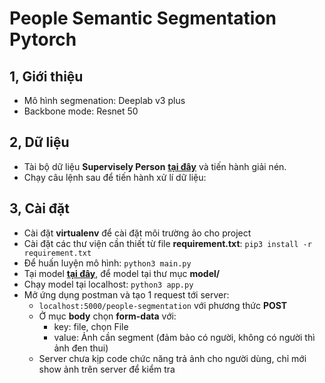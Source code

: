 # People Semantic Segmentation Pytorch
## 1, Giới thiệu
-   Mô hình segmenation: Deeplab v3 plus
-   Backbone mode: Resnet 50
## 2, Dữ liệu
- Tài bộ dữ liệu **Supervisely Person** [**tại đây**](https://drive.google.com/file/d/1elfk_otCj79g4zPR7e_JCov0fjx_Xs8w/view?usp=sharing) và tiến hành giải nén.
- Chạy câu lệnh sau để tiến hành xử lí dữ liệu: 
## 3, Cài đặt 
- Cài đặt **virtualenv** để cài đặt môi trường ảo cho project 
- Cài đặt các thư viện cần thiết từ file **requirement.txt**: ```pip3 install -r requirement.txt```
- Để huấn luyện mô hình: ```python3 main.py```
- Tại model [**tại đây**](https://drive.google.com/file/d/1QQAcT8CJ4-65xDw6KDdIRZgdnGdbx7tp/view?usp=sharing), để model tại thư mục **model/**
- Chạy model tại localhost: ```python3 app.py```
- Mở ứng dụng postman và tạo 1 request tới server: 
	+ ```localhost:5000/people-segmentation``` với phương thức **POST**
	+ Ở mục **body** chọn **form-data** với:
		* key: file, chọn File
		* value: Ảnh cần segment (đảm bảo có người, không có người thì ảnh đen thui)
	+ Server chưa kịp code chức năng trả ảnh cho người dùng, chỉ mới show ảnh trên server để kiểm tra
